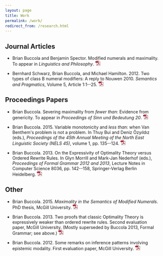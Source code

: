 ```yaml
---
layout: page
title: Work
permalink: /work/
redirect_from: /research.html
---
```


## Journal Articles

- Brian Buccola and Benjamin Spector. Modified numerals and maximality. To
  appear in *Linguistics and Philosophy*. [![pdf][]][LP]

- Bernhard Schwarz, Brian Buccola, and Michael Hamilton. 2012. Two types of
  class B numeral modifiers: A reply to Nouwen 2010. *Semantics and
  Pragmatics*, Volume 5, Article 1:1--25. [![pdf][]][SP]

[LP]: /files/buccola.spector_2016_LP.pdf
[SP]: http://semprag.org/article/download/sp.5.1/pdf

## Proceedings Papers

- Brian Buccola. Severing maximality from *fewer than*: Evidence from
  genericity. To appear in *Proceedings of Sinn und Bedeutung 20*.
  [![pdf][]][SuB20]

- Brian Buccola. 2015. Variable monotonicity and *less than*: when Van
  Benthem's problem is not a problem. In Thuy Bui and Deniz Özyıldız (eds.),
  *Proceedings of the 45th Annual Meeting of the North East Linguistic Society
  (NELS 45)*, volume 1, pp. 135--124. [![pdf][]][NELS45]

- Brian Buccola. 2013. On the Expressivity of Optimality Theory versus Ordered
  Rewrite Rules. In Glyn Morrill and Mark-Jan Nederhof (eds.), *Proceedings of
  Formal Grammar 2012 and 2013*, Lecture Notes in Computer Science 8036, pp.
  142--158, Springer-Verlag Berlin Heidelberg. [![pdf][]][FG]

[SuB20]: /files/buccola_2016_SuB20.pdf
[NELS45]: /files/buccola_2015_NELS45.pdf
[FG]: /files/buccola_2013_FG.pdf

## Other

- Brian Buccola. 2015. *Maximality in the Semantics of Modified Numerals*. PhD
  thesis, McGill University. [![pdf][]][dissertation]

- Brian Buccola. 2013. Two proofs that classic Optimality Theory is
  expressively weaker than ordered rewrite rules. Second evaluation paper,
  McGill University. (Mostly superseded by Buccola 2013, Formal Grammar; see
  above.) [![pdf][]][eval2]

- Brian Buccola. 2012. Some remarks on inference patterns involving epistemic
  modality. First evaluation paper, McGill University. [![pdf][]][eval1]

[dissertation]: /files/buccola_2015_dissertation.pdf
[eval2]: /files/buccola_2013_eval2.pdf
[eval1]: /files/buccola_2012_eval1.pdf

[pdf]: /images/pdf_icon.png
